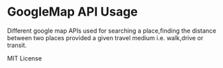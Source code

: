 # GoogleMap API Usage
Different google map APIs used for searching a place,finding the distance between two places provided a given travel medium i.e. walk,drive or transit. 

MIT License
